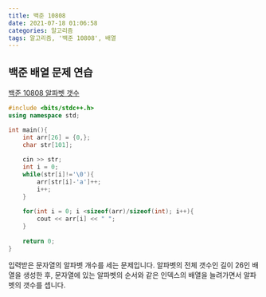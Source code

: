 ```yaml
---
title: 백준 10808
date: 2021-07-18 01:06:58
categories: 알고리즘
tags: 알고리즘, '백준 10808', 배열
---
```



## 백준 배열 문제 연습

[백준 10808 알파벳 갯수](https://www.acmicpc.net/problem/10808)

```c++
#include <bits/stdc++.h>
using namespace std;

int main(){
    int arr[26] = {0,};
    char str[101];
    
    cin >> str;
    int i = 0;
    while(str[i]!='\0'){
        arr[str[i]-'a']++;
        i++;
    }
    
    for(int i = 0; i <sizeof(arr)/sizeof(int); i++){
        cout << arr[i] << " ";
    }
    
    return 0;
}
```

입력받은 문자열의 알파벳 개수를 세는 문제입니다. 알파벳의 전체 갯수인 길이 26인 배열을 생성한 후, 문자열에 있는 알파벳의 순서와 같은 인덱스의 배열을 늘려가면서 알파벳의 갯수를 셉니다.